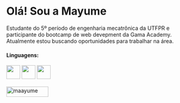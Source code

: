 <h1>Olá! Sou a Mayume</h1>

<p>Estudante do 5º período de engenharia mecatrônica da UTFPR e participante do bootcamp de web devepment da Gama Academy. Atualmente estou buscando oportunidades para trabalhar na área.</p>

<h4>Linguagens:</h4>

<p align="left" style="margin-top:10px;">
  <img src="https://cdn.jsdelivr.net/gh/devicons/devicon/icons/c/c-original.svg" width="36" height="36" />
  <img src="https://cdn.jsdelivr.net/gh/devicons/devicon/icons/css3/css3-original.svg" width="36" height="36" />
  <img src="https://cdn.jsdelivr.net/gh/devicons/devicon/icons/html5/html5-original.svg" width="36" height="36" /> 
  <br><br>
  <img src="https://komarev.com/ghpvc/?username=maayume&label=Total%20de%20visualiza%C3%A7%C3%B5es&color=0e75b6&style=flat" alt="maayume" width="110" height="27" />
</p>

